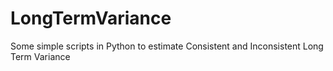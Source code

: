LongTermVariance
================

Some simple scripts in Python to estimate Consistent and Inconsistent Long Term Variance
